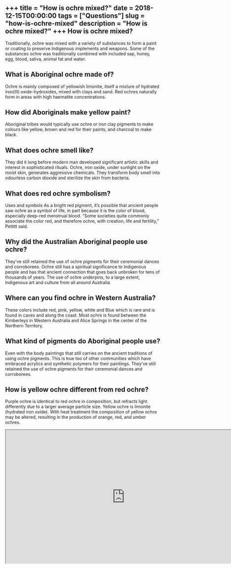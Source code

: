 +++
title = "How is ochre mixed?"
date = 2018-12-15T00:00:00
tags = ["Questions"]
slug = "how-is-ochre-mixed"
description = "How is ochre mixed?"
+++
How is ochre mixed?
-------------------

Traditionally, ochre was mixed with a variety of substances to form a paint or coating to preserve Indigenous implements and weapons. Some of the substances ochre was traditionally combined with included sap, honey, egg, blood, saliva, animal fat and water.

What is Aboriginal ochre made of?
---------------------------------

Ochre is mainly composed of yellowish limonite, itself a mixture of hydrated iron(III) oxide-hydroxides, mixed with clays and sand. Red ochres naturally form in areas with high haematite concentrations.

How did Aboriginals make yellow paint?
--------------------------------------

Aboriginal tribes would typically use ochre or iron clay pigments to make colours like yellow, brown and red for their paints, and charcoal to make black.

What does ochre smell like?
---------------------------

They did it long before modern man developed significant artistic skills and interest in sophisticated rituals. Ochre, iron oxide, under sunlight on the moist skin, generates aggressive chemicals. They transform body smell into odourless carbon dioxide and sterilize the skin from bacteria.

What does red ochre symbolism?
------------------------------

Uses and symbols As a bright red pigment, it’s possible that ancient people saw ochre as a symbol of life, in part because it is the color of blood, especially deep-red menstrual blood. “Some societies quite commonly associate the color red, and therefore ochre, with creation, life and fertility,” Pettitt said.

Why did the Australian Aboriginal people use ochre?
---------------------------------------------------

They’ve still retained the use of ochre pigments for their ceremonial dances and corroborees. Ochre still has a spiritual significance to Indigenous people and has that ancient connection that goes back unbroken for tens of thousands of years. The use of ochre underpins, to a large extent, Indigenous art and culture from all around Australia.

Where can you find ochre in Western Australia?
----------------------------------------------

These colors include red, pink, yellow, white and Blue which is rare and is found in caves and along the coast. Most ochre is found between the Kimberleys in Western Australia and Alice Springs in the center of the Northern Territory.

What kind of pigments do Aboriginal people use?
-----------------------------------------------

Even with the body paintings that still carries on the ancient traditions of using ochre pigments. This is true too of other communities which have embraced acrylics and synthetic polymers for their paintings. They’ve still retained the use of ochre pigments for their ceremonial dances and corroborees.

How is yellow ochre different from red ochre?
---------------------------------------------

Purple ochre is identical to red ochre in composition, but refracts light differently due to a larger average particle size. Yellow ochre is limonite (hydrated iron oxide). With heat treatment the composition of yellow ochre may be altered, resulting in the production of orange, red, and umber ochres.

<iframe allow="accelerometer; autoplay; clipboard-write; encrypted-media; gyroscope; picture-in-picture" allowfullscreen="" class="__youtube_prefs__  epyt-is-override  no-lazyload" data-no-lazy="1" data-origheight="433" data-origwidth="770" data-skipgform_ajax_framebjll="" height="433" id="_ytid_28322" loading="lazy" src="https://www.youtube.com/embed/3TGpf54QiDk?enablejsapi=1&autoplay=0&cc_load_policy=0&cc_lang_pref=&iv_load_policy=1&loop=0&modestbranding=0&rel=1&fs=1&playsinline=0&autohide=2&theme=dark&color=red&controls=1&" title="YouTube player" width="770"></iframe>